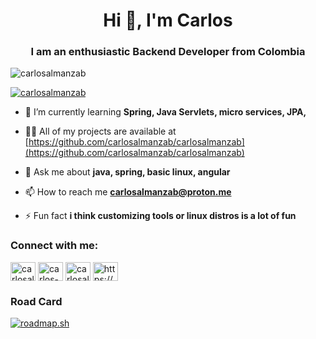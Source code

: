 <h1 align="center">Hi 👋, I'm Carlos</h1>
<h3 align="center">I am an enthusiastic Backend Developer from Colombia</h3>

<p align="left"> <img src="https://komarev.com/ghpvc/?username=carlosalmanzab&label=Profile%20views&color=0e75b6&style=flat-square" alt="carlosalmanzab" /> </p>

<p align="left"> <a href="https://twitter.com/carlosalmanzab" target="blank"><img src="https://img.shields.io/twitter/follow/carlosalmanzab?logo=twitter&style=for-the-badge" alt="carlosalmanzab" /></a> </p>

- 🌱 I’m currently learning **Spring, Java Servlets, micro services, JPA,**

- 👨‍💻 All of my projects are available at [https://github.com/carlosalmanzab/carlosalmanzab](https://github.com/carlosalmanzab/carlosalmanzab)

- 💬 Ask me about **java, spring, basic linux, angular**

- 📫 How to reach me **carlosalmanzab@proton.me**

- ⚡ Fun fact **i think customizing tools or linux distros is a lot of fun**

<h3 align="left">Connect with me:</h3>
<p align="left">
<a href="https://twitter.com/carlosalmanzab" target="blank"><img align="center" src="https://raw.githubusercontent.com/rahuldkjain/github-profile-readme-generator/master/src/images/icons/Social/twitter.svg" alt="carlosalmanzab" height="30" width="40" /></a>
<a href="https://linkedin.com/in/carlos-a-aba636141" target="blank"><img align="center" src="https://raw.githubusercontent.com/rahuldkjain/github-profile-readme-generator/master/src/images/icons/Social/linked-in-alt.svg" alt="carlos-a-aba636141" height="30" width="40" /></a>
<a href="https://instagram.com/carlosalmanzab" target="blank"><img align="center" src="https://raw.githubusercontent.com/rahuldkjain/github-profile-readme-generator/master/src/images/icons/Social/instagram.svg" alt="carlosalmanzab" height="30" width="40" /></a>
<a href="https://discord.gg/https://discord.gg/j8pRGrk5" target="blank"><img align="center" src="https://raw.githubusercontent.com/rahuldkjain/github-profile-readme-generator/master/src/images/icons/Social/discord.svg" alt="https://discord.gg/j8pRGrk5" height="30" width="40" /></a>
</p>
<h3>Road Card</h3>
<a href="https://roadmap.sh"><img src="https://api.roadmap.sh/v1-badge/wide/64e8fb7fb128dce3cb76e9c4?variant=dark&roadmaps=spring-boot%2Cangular%2Csql%2Cjava" alt="roadmap.sh"/></a>

